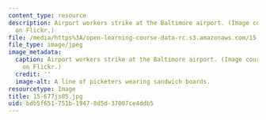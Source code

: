 ```yaml
---
content_type: resource
description: Airport workers strike at the Baltimore airport. (Image courtesy of jillyfish16
  on Flickr.)
file: /media/https%3A/open-learning-course-data-rc.s3.amazonaws.com/15-677j-urban-labor-markets-and-employment-policy-spring-2005/bdb5f651751b19478d5d37007ce4ddb5_15-677js05.jpg
file_type: image/jpeg
image_metadata:
  caption: Airport workers strike at the Baltimore airport. (Image courtesy of jillyfish16
    on Flickr.)
  credit: ''
  image-alt: A line of picketers wearing sandwich boards.
resourcetype: Image
title: 15-677js05.jpg
uid: bdb5f651-751b-1947-8d5d-37007ce4ddb5
---
```

